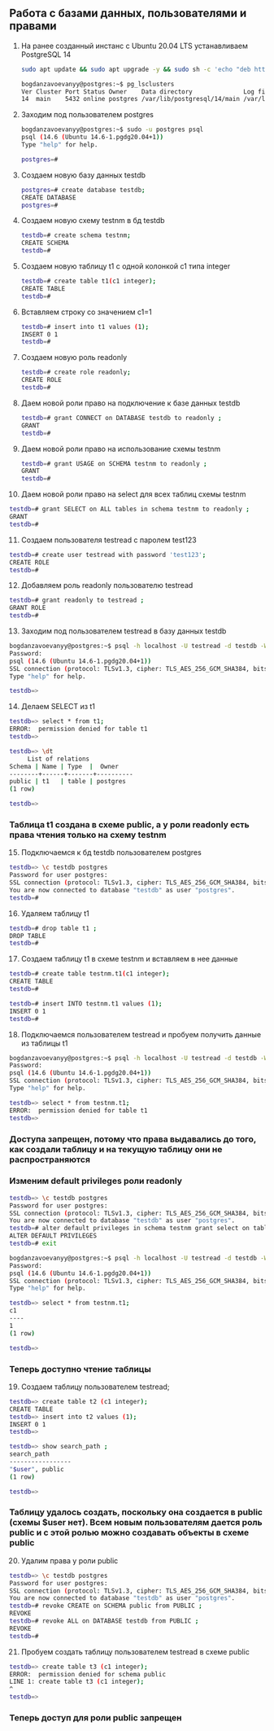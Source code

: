 ## Работа с базами данных, пользователями и правами

1. На ранее созданный инстанс c Ubuntu 20.04 LTS устанавливаем PostgreSQL 14

    ```bash
    sudo apt update && sudo apt upgrade -y && sudo sh -c 'echo "deb http://apt.postgresql.org/pub/repos/apt $(lsb_release -cs)-pgdg main" > /etc/apt/sources.list.d/pgdg.list' && wget --quiet -O - https://www.postgresql.org/media/keys/ACCC4CF8.asc | sudo apt-key add - && sudo apt-get update && sudo apt-get -y install postgresql-14
    
    bogdanzavoevanyy@postgres:~$ pg_lsclusters
    Ver Cluster Port Status Owner    Data directory              Log file
    14  main    5432 online postgres /var/lib/postgresql/14/main /var/log/postgresql/postgresql-14-main.log
    ```
2. Заходим под пользователем postgres

    ```bash
    bogdanzavoevanyy@postgres:~$ sudo -u postgres psql
    psql (14.6 (Ubuntu 14.6-1.pgdg20.04+1))
    Type "help" for help.
    
    postgres=#
    ```
   
3. Создаем новую базу данных testdb

    ```bash
    postgres=# create database testdb;
    CREATE DATABASE
    postgres=#
    ```

4. Создаем новую схему testnm в бд testdb

   ```bash
   testdb=# create schema testnm;
   CREATE SCHEMA
   testdb=#
   ```
   
5. Создаем новую таблицу t1 с одной колонкой c1 типа integer

   ```bash
   testdb=# create table t1(c1 integer);
   CREATE TABLE
   testdb=#
   ```
   
6. Вставляем строку со значением c1=1

   ```bash
   testdb=# insert into t1 values (1);
   INSERT 0 1
   testdb=#
   ```
   
7. Создаем новую роль readonly
   
   ```bash
   testdb=# create role readonly;
   CREATE ROLE
   testdb=#
   ```
   
8. Даем новой роли право на подключение к базе данных testdb
   
   ```bash
   testdb=# grant CONNECT on DATABASE testdb to readonly ;
   GRANT
   testdb=#
   ```
   
9. Даем новой роли право на использование схемы testnm

   ```bash
   testdb=# grant USAGE on SCHEMA testnm to readonly ;
   GRANT
   testdb=#
   ```

10. Даем новой роли право на select для всех таблиц схемы testnm

   ```bash
   testdb=# grant SELECT on ALL tables in schema testnm to readonly ;
   GRANT
   testdb=#
   ```

11. Создаем пользователя testread с паролем test123

   ```bash
   testdb=# create user testread with password 'test123';
   CREATE ROLE
   testdb=#
   ```
   
12. Добавляем роль readonly пользователю testread

   ```bash
   testdb=# grant readonly to testread ;
   GRANT ROLE
   testdb=#
   ```
   
13. Заходим под пользователем testread в базу данных testdb

   ```bash
   bogdanzavoevanyy@postgres:~$ psql -h localhost -U testread -d testdb -W
   Password:
   psql (14.6 (Ubuntu 14.6-1.pgdg20.04+1))
   SSL connection (protocol: TLSv1.3, cipher: TLS_AES_256_GCM_SHA384, bits: 256, compression: off)
   Type "help" for help.
   
   testdb=>
   ```
   
14. Делаем SELECT из t1

   ```bash
   testdb=> select * from t1;
   ERROR:  permission denied for table t1
   testdb=>
   ```
   ```bash
   testdb=> \dt
        List of relations
   Schema | Name | Type  |  Owner
   --------+------+-------+----------
   public | t1   | table | postgres
   (1 row)
   
   testdb=>
   ```
   
   ### Таблица t1 создана в схеме public, а у роли readonly есть права чтения только на схему testnm

15. Подключаемся к бд testdb пользователем postgres

   ```bash
   testdb=> \c testdb postgres
   Password for user postgres:
   SSL connection (protocol: TLSv1.3, cipher: TLS_AES_256_GCM_SHA384, bits: 256, compression: off)
   You are now connected to database "testdb" as user "postgres".
   testdb=#
   ```
   
16. Удаляем таблицу t1

   ```bash
   testdb=# drop table t1 ;
   DROP TABLE
   testdb=#
   ```
   
17. Создаем таблицу t1 в схеме testnm и вставляем в нее данные

   ```bash
   testdb=# create table testnm.t1(c1 integer);
   CREATE TABLE
   testdb=#
   
   testdb=# insert INTO testnm.t1 values (1);
   INSERT 0 1
   testdb=#
   ```
   
18. Подключаемся пользователем testread и пробуем получить данные из таблицы t1

   ```bash
   bogdanzavoevanyy@postgres:~$ psql -h localhost -U testread -d testdb -W
   Password:
   psql (14.6 (Ubuntu 14.6-1.pgdg20.04+1))
   SSL connection (protocol: TLSv1.3, cipher: TLS_AES_256_GCM_SHA384, bits: 256, compression: off)
   Type "help" for help.
   
   testdb=> select * from testnm.t1;
   ERROR:  permission denied for table t1
   testdb=>
   ```
   ### Доступа запрещен, потому что права выдавались до того, как создали таблицу и на текущую таблицу они не распространяются
   ### Изменим default privileges роли readonly

   ```bash
   testdb=> \c testdb postgres
   Password for user postgres:
   SSL connection (protocol: TLSv1.3, cipher: TLS_AES_256_GCM_SHA384, bits: 256, compression: off)
   You are now connected to database "testdb" as user "postgres".
   testdb=# alter default privileges in schema testnm grant select on tables to readonly ;
   ALTER DEFAULT PRIVILEGES
   testdb=# exit
   
   bogdanzavoevanyy@postgres:~$ psql -h localhost -U testread -d testdb -W
   Password:
   psql (14.6 (Ubuntu 14.6-1.pgdg20.04+1))
   SSL connection (protocol: TLSv1.3, cipher: TLS_AES_256_GCM_SHA384, bits: 256, compression: off)
   Type "help" for help.
   
   testdb=> select * from testnm.t1;
   c1
   ----
   1
   (1 row)
   
   testdb=>
   ```
   ### Теперь доступно чтение таблицы

19. Создаем таблицу пользователем testread;

   ```bash
   testdb=> create table t2 (c1 integer);
   CREATE TABLE
   testdb=> insert into t2 values (1);
   INSERT 0 1
   testdb=>
   ```
   ```bash 
   testdb=> show search_path ;
   search_path
   -----------------
   "$user", public
   (1 row)
   
   testdb=>
   ```
   ### Таблицу удалось создать, поскольку она создается в public (схемы $user нет). Всем новым пользователям дается роль public и с этой ролью можно создавать объекты в схеме public

20. Удалим права у роли public

   ```bash
   testdb=> \c testdb postgres
   Password for user postgres:
   SSL connection (protocol: TLSv1.3, cipher: TLS_AES_256_GCM_SHA384, bits: 256, compression: off)
   You are now connected to database "testdb" as user "postgres".
   testdb=# revoke CREATE on SCHEMA public from PUBLIC ;
   REVOKE
   testdb=# revoke ALL on DATABASE testdb from PUBLIC ;
   REVOKE
   testdb=#
   ```
   
21. Пробуем создать таблицу пользователем testread в схеме public

   ```bash
   testdb=> create table t3 (c1 integer);
   ERROR:  permission denied for schema public
   LINE 1: create table t3 (c1 integer);
   ^
   testdb=>
   ```
   
   ### Теперь доступ для роли public запрещен